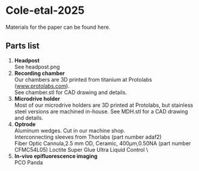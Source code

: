 # Cole-etal-2025
Materials for the paper can be found here. 

## Parts list
1. **Headpost** \
   See headpost.png
2. **Recording chamber** \
   Our chambers are 3D printed from titanium at Protolabs (www.protolabs.com). \
   See chamber.stl for CAD drawing and details. 
4. **Microdrive holder** \
   Most of our microdrive holders are 3D printed at Protolabs, but stainless steel versions are machined in-house. See MDH.stl for a CAD drawing and details.
5. **Optrode** \
   Aluminum wedges. Cut in our machine shop. \
   Interconnecting sleeves from Thorlabs (part number adaf2) \
   Fiber Optic Cannula,2.5 mm OD, Ceramic, 400µm,0.50NA (part number CFMC54L05)
   Loctite Super Glue Ultra Liquid Control  \
6. **In-vivo epifluorescence imaging** \
   PCO Panda 
   
   
